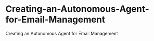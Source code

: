 # Creating-an-Autonomous-Agent-for-Email-Management
Creating an Autonomous Agent for Email Management
